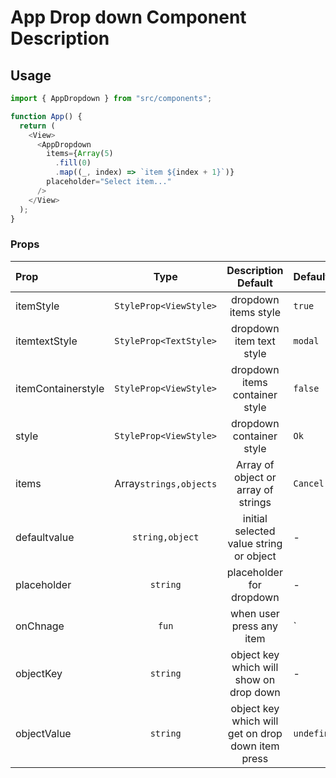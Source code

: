 # App Drop down Component Description

## Usage

```javascript
import { AppDropdown } from "src/components";

function App() {
  return (
    <View>
      <AppDropdown
        items={Array(5)
          .fill(0)
          .map((_, index) => `item ${index + 1}`)}
        placeholder="Select item..."
      />
    </View>
  );
}
```

### Props

| Prop               |          Type           |                Description Default                | Default     |
| :----------------- | :---------------------: | :-----------------------------------------------: | :---------- |
| itemStyle          | `StyleProp<ViewStyle>`  |               dropdown items style                | `true`      |
| itemtextStyle      | `StyleProp<TextStyle>`  |             dropdown item text style              | `modal`     |
| itemContainerstyle | `StyleProp<ViewStyle>`  |          dropdown items container style           | `false`     |
| style              | `StyleProp<ViewStyle>`  |             dropdown container style              | `Ok`        |
| items              | Array`strings,objects ` |        Array of object or array of strings        | `Cancel`    |
| defaultvalue       |     `string,object`     |      initial selected value string or object      | -           |
| placeholder        |        `string`         |             placeholder for dropdown              | -           |
| onChnage           |          `fun`          |             when user press any item              | `           |
| objectKey          |        `string`         |      object key which will show on drop down      | -           |
| objectValue        |        `string`         | object key which will get on drop down item press | `undefined` |
